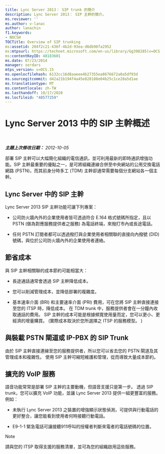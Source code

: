```yaml
---
title: Lync Server 2013： SIP trunk 的簡介
description: Lync Server 2013： SIP 主幹的簡介。
ms.reviewer: ''
ms.author: v-lanac
author: lanachin
f1.keywords:
- NOCSH
TOCTitle: Overview of SIP trunking
ms:assetid: 204f2c21-436f-4b2d-93ea-d6db98fa2952
ms:mtpsurl: https://technet.microsoft.com/en-us/library/Gg398285(v=OCS.15)
ms:contentKeyID: 48183601
ms.date: 07/23/2014
manager: serdars
mtps_version: v=OCS.15
ms.openlocfilehash: 6132cc16d8aaeee4b27355ea8676672a0a5df93d
ms.sourcegitcommit: d42a21b194f4a45e828188e04b25c1ce28a5d1ae
ms.translationtype: MT
ms.contentlocale: zh-TW
ms.lasthandoff: 10/17/2020
ms.locfileid: "48577259"
---
```

# <a name="overview-of-sip-trunking-in-lync-server-2013"></a>Lync Server 2013 中的 SIP 主幹概述

<div data-xmlns="http://www.w3.org/1999/xhtml">

<div class="topic" data-xmlns="http://www.w3.org/1999/xhtml" data-msxsl="urn:schemas-microsoft-com:xslt" data-cs="https://msdn.microsoft.com/">

<div data-asp="https://msdn2.microsoft.com/asp">



</div>

<div id="mainSection">

<div id="mainBody">

<span> </span>

_**主題上次修改日期：** 2012-10-05_

部署 SIP 主幹可以大幅簡化組織的電信通訊，並可利用最新的即時通訊增強功能。SIP 主幹最重要的優點之一，是可將組織連線合併至中央網站的公用交換電話網路 (PSTN)，而其前身分時多工 (TDM) 主幹卻通常需要每個分支網站各一個主幹。

<div>

## <a name="sip-trunking-in-lync-server"></a>Lync Server 中的 SIP 主幹

Lync Server 2013 SIP 主幹功能可讓下列專案：

  - 公司防火牆內外的企業使用者皆可透過符合 E.164 格式號碼所指定，且以 PSTN (做為對應服務提供者之服務) 為電話終端，來撥打市內或長途電話。

  - 任何 PSTN 訂閱者都可以透過撥打與企業使用者相關聯的直接向內撥號 (DID) 號碼，與位於公司防火牆內外的企業使用者連絡。

</div>

<div>

## <a name="cost-savings"></a>節省成本

與 SIP 主幹相關聯的成本節約可能相當大：

  - 長途通話通常會透過 SIP 主幹降低成本。

  - 您可以削減管理成本，並降低部署的複雜度。

  - 基本速率介面 (BRI) 和主要速率介面 (PRI) 費用，可在您將 SIP 主幹直接連接至您的 ITSP 時，降低成本。 在 TDM trunk 中，服務提供者會在一分鐘內收取通話的費用。 SIP 主幹的成本可能是根據頻寬使用量而定，您可以更小、更經濟的增量購買。  (實際成本取決於您所選擇之 ITSP 的服務模型。 ) 

<div>

## <a name="sip-trunking-vs-hosting-a-pstn-gateway-or-ip-pbx"></a>與裝載 PSTN 閘道或 IP-PBX 的 SIP Trunk

由於 SIP 主幹直接連線至您的服務提供者，所以您可以省去您的 PSTN 閘道及其管理成本和複雜性。 使用 SIP 主幹可縮短維護和管理，從而導致大量成本節約。

</div>

</div>

<div>

## <a name="expanded-voip-services"></a>擴充的 VoIP 服務

語音功能常常是部署 SIP 主幹的主要動機，但語音支援只是第一步。 透過 SIP trunk，您可以擴充 VoIP 功能，並讓 Lync Server 2013 提供一組更豐富的服務。 例如：

  - 未執行 Lync Server 2013 之裝置的增強顯示狀態偵測，可提供與行動電話的更好整合，讓您能看到使用者何時接聽行動電話。

  - E9-1-1 緊急電話可讓接聽911呼叫的授權者判斷來電者的電話號碼的位置。

<div>


> [!NOTE]  
> 請與您的 ITSP 取得支援的服務清單，並可為您的組織啟用這些服務。



</div>

</div>

</div>

<span> </span>

</div>

</div>

</div>

